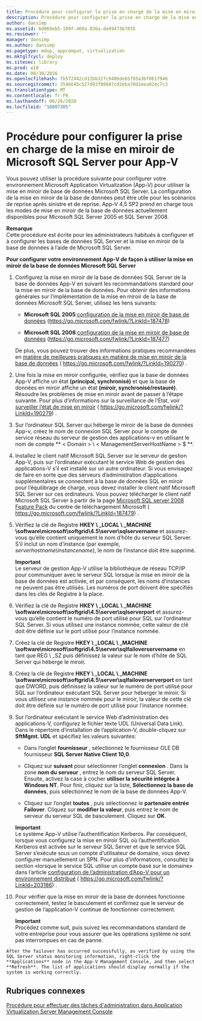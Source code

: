 ```yaml
---
title: Procédure pour configurer la prise en charge de la mise en miroir de Microsoft SQL Server pour App-V
description: Procédure pour configurer la prise en charge de la mise en miroir de Microsoft SQL Server pour App-V
author: dansimp
ms.assetid: 6d069eb5-109f-460a-836a-de49473b7035
ms.reviewer: ''
manager: dansimp
ms.author: dansimp
ms.pagetype: mdop, appcompat, virtualization
ms.mktglfcycl: deploy
ms.sitesec: library
ms.prod: w10
ms.date: 08/30/2016
ms.openlocfilehash: fb572442cd12bb32fc9406de65f05a3bf061f946
ms.sourcegitcommit: 354664bc527d93f80687cd2eba70d1eea024c7c3
ms.translationtype: MT
ms.contentlocale: fr-FR
ms.lasthandoff: 06/26/2020
ms.locfileid: "10807305"
---
```

# Procédure pour configurer la prise en charge de la mise en miroir de Microsoft SQL Server pour App-V


Vous pouvez utiliser la procédure suivante pour configurer votre environnement Microsoft Application Virtualization (App-V) pour utiliser la mise en miroir de base de données Microsoft SQL Server. La configuration de la mise en miroir de la base de données peut être utile pour les scénarios de reprise après sinistre et de reprise. App-V 4,5 SP2 prend en charge tous les modes de mise en miroir de la base de données actuellement disponibles pour Microsoft SQL Server 2005 et SQL Server 2008.

**Remarque**  
Cette procédure est écrite pour les administrateurs habitués à configurer et à configurer les bases de données SQL Server et la mise en miroir de la base de données à l’aide de Microsoft SQL Server.



**Pour configurer votre environnement App-V de façon à utiliser la mise en miroir de la base de données Microsoft SQL Server**

1.  Configurez la mise en miroir de la base de données SQL Server de la base de données App-V en suivant les recommandations standard pour la mise en miroir de la base de données. Pour obtenir des informations générales sur l’implémentation de la mise en miroir de la base de données Microsoft SQL Server, utilisez les liens suivants:

    -   **Microsoft SQL 2005**:[configuration de la mise en miroir de base de données](https://go.microsoft.com/fwlink/?LinkId=187478) (https://go.microsoft.com/fwlink/?LinkId=187478)

    -   **Microsoft SQL 2008**:[configuration de la mise en miroir de base de données](https://go.microsoft.com/fwlink/?LinkId=187477) (https://go.microsoft.com/fwlink/?LinkId=187477)

    De plus, vous pouvez trouver des informations pratiques recommandées en [matière de meilleures pratiques en matière de mise en miroir de la base de données](https://go.microsoft.com/fwlink/?LinkId=190270) ( https://go.microsoft.com/fwlink/?LinkId=190270) .

2.  Une fois la mise en miroir configurée, vérifiez que la base de données App-V affiche un état **(principal, synchronisé)** et que la base de données en miroir affiche un état **(miroir, synchronisé/restauré)**. Résoudre les problèmes de mise en miroir avant de passer à l’étape suivante. Pour plus d’informations sur la surveillance de l’État, voir [surveiller l’état de mise en miroir](https://go.microsoft.com/fwlink/?LinkId=190279) ( https://go.microsoft.com/fwlink/?LinkId=190279) .

3.  Sur l’ordinateur SQL Server qui héberge le miroir de la base de données App-v, créez le nom de connexion SQL Server pour le compte de service réseau du serveur de gestion des applications-v en utilisant le nom de compte ** &lt; Domain &gt; \\ &lt; ManagementServerHostName &gt; $ **.

4.  Installez le client natif Microsoft SQL Server sur le serveur de gestion App-V, puis sur l’ordinateur exécutant le service Web de gestion des applications-V s’il est installé sur un autre ordinateur. Si vous envisagez de faire en sorte que des serveurs d’administration d’applications supplémentaires se connectent à la base de données SQL en miroir pour l’équilibrage de charge, vous devez installer le client natif Microsoft SQL Server sur ces ordinateurs. Vous pouvez télécharger le client natif Microsoft SQL Server à partir de la page [Microsoft SQL server 2008 Feature Pack](https://go.microsoft.com/fwlink/?LinkId=187479) du centre de téléchargement Microsoft ( https://go.microsoft.com/fwlink/?LinkId=187479) .

5.  Vérifiez la clé de Registre **HKEY \ _LOCAL \ _MACHINE \\software\\microsoft\\softgrid\\4.5\\server\\sqlservername** et assurez-vous qu’elle contient uniquement le nom d’hôte du serveur SQL Server. S’il inclut un nom d’instance (par exemple, *serverhostname\\instancename*), le nom de l’instance doit être supprimé.

    **Important**  
    Le serveur de gestion App-V utilise la bibliothèque de réseau TCP/IP pour communiquer avec le serveur SQL lorsque la mise en miroir de la base de données est activée, et par conséquent, les noms d’instances ne peuvent pas être utilisés. Les numéros de port doivent être spécifiés dans les clés de Registre à la place.



6.  Vérifiez la clé de Registre **HKEY \ _LOCAL \ _MACHINE \\software\\microsoft\\softgrid\\4.5\\server\\sqlserverport** et assurez-vous qu’elle contient le numéro de port utilisé pour SQL sur l’ordinateur SQL Server. Si vous utilisez une instance nommée, cette valeur de clé doit être définie sur le port utilisé pour l’instance nommée.

7.  Créez la clé de Registre **HKEY \ _LOCAL \ _MACHINE \\software\\microsoft\\softgrid\\4.5\\server\\sqlfailoverservername** en tant que REG \ _SZ puis définissez la valeur sur le nom d’hôte de SQL Server qui héberge le miroir.

8.  Créez la clé de Registre **HKEY \ _LOCAL \ _MACHINE \\software\\microsoft\\softgrid\\4.5\\server\\sqlfailoverserverport** en tant que DWORD, puis définissez la valeur sur le numéro de port utilisé pour SQL sur l’ordinateur exécutant SQL Server pour héberger le miroir. Si vous utilisez une instance nommée pour le miroir, la valeur de cette clé doit être définie sur le numéro de port utilisé pour l’instance nommée.

9.  Sur l’ordinateur exécutant le service Web d’administration des applications-V, configurez le fichier texte UDL (Universal Data Link). Dans le répertoire d’installation de l’application-V, double-cliquez sur **SftMgmt. UDL** et spécifiez les valeurs suivantes:

    -   Dans l’onglet **fournisseur** , sélectionnez le fournisseur OLE DB fournisseur **SQL Server Native Client 10,0**.

    -   Cliquez sur **suivant** pour sélectionner l’onglet **connexion** . Dans la zone **nom du serveur** , entrez le nom du serveur SQL Server. Ensuite, activez la case à cocher **utiliser la sécurité intégrée à Windows NT**. Pour finir, cliquez sur la liste, **Sélectionnez la base de données**, puis sélectionnez le nom de la base de données App-V.

    -   Cliquez sur l’onglet **toutes** , puis sélectionnez le **partenaire entrée Failover**. Cliquez sur **modifier la valeur**, puis entrez le nom de serveur du serveur SQL de basculement. Cliquez sur **OK**.

    **Important**  
    Le système App-V utilise l’authentification Kerberos. Par conséquent, lorsque vous configurez la mise en miroir SQL où l’authentification Kerberos est activée sur le serveur SQL Server et que le service SQL Server s’exécute sous un compte d’utilisateur de domaine, vous devez configurer manuellement un SPN. Pour plus d’informations, consultez la section «lorsque le service SQL utilise un compte basé sur le domaine» dans l’article [configuration de l’administration d’App-V pour un environnement distribué](https://go.microsoft.com/fwlink/?LinkId=203186) ( https://go.microsoft.com/fwlink/?LinkId=203186) .



10. Pour vérifier que la mise en miroir de la base de données fonctionne correctement, testez le basculement et confirmez que le serveur de gestion de l’application-V continue de fonctionner correctement.

    **Important**  
    Procédez comme suit, puis suivez les recommandations standard de votre entreprise pour vous assurer que les opérations système ne sont pas interrompues en cas de panne.



~~~
After the failover has occurred successfully, as verified by using the SQL Server status monitoring information, right-click the **Applications** node in the App-V Management Console, and then select **Refresh**. The list of applications should display normally if the system is working correctly.
~~~

## Rubriques connexes


[Procédure pour effectuer des tâches d'administration dans Application Virtualization Server Management Console](how-to-perform-administrative-tasks-in-the-application-virtualization-server-management-console.md)









